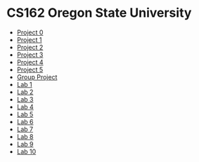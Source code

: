 CS162 Oregon State University
================================

* [Project 0](./Project_0)
* [Project 1](./Project_1)
* [Project 2](./Project_2)
* [Project 3](./Project_3)
* [Project 4](./Project_4)
* [Project 5](./Project_5)
* [Group Project](./Group_Project_18)
* [Lab 1](./Lab_1)
* [Lab 2](./Lab_2)
* [Lab 3](./Lab_3)
* [Lab 4](./Lab_4)
* [Lab 5](./Lab_5)
* [Lab 6](./Lab_6)
* [Lab 7](./Lab_7)
* [Lab 8](./Lab_8)
* [Lab 9](./Lab_9)
* [Lab 10](./Lab_10)